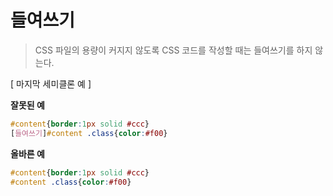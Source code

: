 # 들여쓰기
> CSS 파일의 용량이 커지지 않도록 CSS 코드를 작성할 때는 들여쓰기를 하지 않는다.

[ 마지막 세미클론 예 ]

**잘못된 예**
``` css
#content{border:1px solid #ccc}
[들여쓰기]#content .class{color:#f00}
```
**올바른 예**
``` css
#content{border:1px solid #ccc}
#content .class{color:#f00}
```